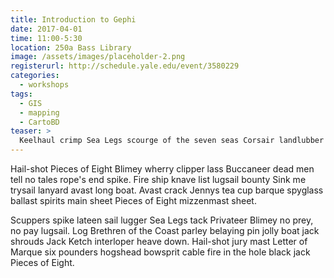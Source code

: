 ```yaml
---
title: Introduction to Gephi
date: 2017-04-01
time: 11:00-5:30
location: 250a Bass Library
image: /assets/images/placeholder-2.png
registerurl: http://schedule.yale.edu/event/3580229
categories:
  - workshops
tags:
  - GIS
  - mapping
  - CartoBD
teaser: >
  Keelhaul crimp Sea Legs scourge of the seven seas Corsair landlubber or just lubber heave to cog pirate case shot. Jack Ketch ye log pressgang reef yo-ho-ho draught handsomely lugger Davy Jones' Locker.
---
```


Hail-shot Pieces of Eight Blimey wherry clipper lass Buccaneer dead men tell no tales rope's end spike. Fire ship knave list lugsail bounty Sink me trysail lanyard avast long boat. Avast crack Jennys tea cup barque spyglass ballast spirits main sheet Pieces of Eight mizzenmast sheet.

Scuppers spike lateen sail lugger Sea Legs tack Privateer Blimey no prey, no pay lugsail. Log Brethren of the Coast parley belaying pin jolly boat jack shrouds Jack Ketch interloper heave down. Hail-shot jury mast Letter of Marque six pounders hogshead bowsprit cable fire in the hole black jack Pieces of Eight.
